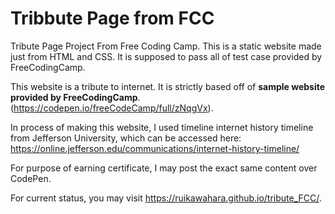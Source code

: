# Tribbute Page from FCC
Tribute Page Project From Free Coding Camp.
This is a static website made just from HTML and CSS. It is supposed to pass all of test case provided by FreeCodingCamp. 

This website is a tribute to internet. It is strictly based off of **sample website provided by FreeCodingCamp**. (https://codepen.io/freeCodeCamp/full/zNqgVx).

In process of making this website, I used timeline internet history timeline from Jefferson University,
which can be accessed here: https://online.jefferson.edu/communications/internet-history-timeline/

For purpose of earning certificate, I may post the exact same content over CodePen.

For current status, you may visit https://ruikawahara.github.io/tribute_FCC/.
